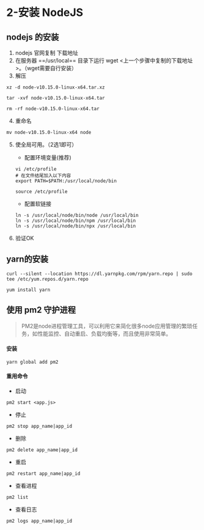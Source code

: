 # 2-安装 NodeJS

## nodejs 的安装
1. nodejs 官网复制 下载地址
2. 在服务器 ==/usr/local== 目录下运行 wget <上一个步骤中复制的下载地址>。（wget需要自行安装）
3. 解压
```shell
xz -d node-v10.15.0-linux-x64.tar.xz

tar -xvf node-v10.15.0-linux-x64.tar

rm -rf node-v10.15.0-linux-x64.tar
```
4. 重命名
```shell
mv node-v10.15.0-linux-x64 node
```
5. 使全局可用。（2选1即可）
    - 配置环境变量(推荐)
    ```shell
    vi /etc/profile
    # 在文件结尾加入以下内容
    export PATH=$PATH:/usr/local/node/bin
    ```
    
    ```shell
    source /etc/profile
    ```
    - 配置软链接
    ```shell
    ln -s /usr/local/node/bin/node /usr/local/bin
    ln -s /usr/local/node/bin/npm /usr/local/bin
    ln -s /usr/local/node/bin/npx /usr/local/bin
    ```
6. 验证OK

## yarn的安装
```shell
curl --silent --location https://dl.yarnpkg.com/rpm/yarn.repo | sudo tee /etc/yum.repos.d/yarn.repo
```

```shell
yum install yarn
```

## 使用 pm2 守护进程
> PM2是node进程管理工具，可以利用它来简化很多node应用管理的繁琐任务，如性能监控、自动重启、负载均衡等，而且使用非常简单。

#### 安装
```shell
yarn global add pm2
```
#### 重用命令
- 启动
```shell
pm2 start <app.js>
```
- 停止
```shell
pm2 stop app_name|app_id
```
- 删除
```shell
pm2 delete app_name|app_id
```
- 重启
```shell
pm2 restart app_name|app_id
```
- 查看进程
```shell
pm2 list
```
- 查看日志
```shell
pm2 logs app_name|app_id
```